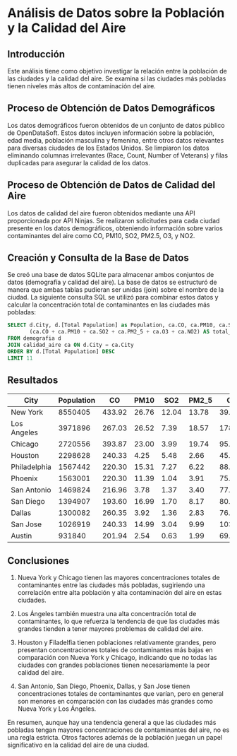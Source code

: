 # Análisis de Datos sobre la Población y la Calidad del Aire

## Introducción
Este análisis tiene como objetivo investigar la relación entre la población de las ciudades y la calidad del aire. Se examina si las ciudades más pobladas tienen niveles más altos de contaminación del aire.

## Proceso de Obtención de Datos Demográficos
Los datos demográficos fueron obtenidos de un conjunto de datos público de OpenDataSoft. Estos datos incluyen información sobre la población, edad media, población masculina y femenina, entre otros datos relevantes para diversas ciudades de los Estados Unidos. Se limpiaron los datos eliminando columnas irrelevantes (Race, Count, Number of Veterans) y filas duplicadas para asegurar la calidad de los datos.

## Proceso de Obtención de Datos de Calidad del Aire
Los datos de calidad del aire fueron obtenidos mediante una API proporcionada por API Ninjas. Se realizaron solicitudes para cada ciudad presente en los datos demográficos, obteniendo información sobre varios contaminantes del aire como CO, PM10, SO2, PM2.5, O3, y NO2.

## Creación y Consulta de la Base de Datos
Se creó una base de datos SQLite para almacenar ambos conjuntos de datos (demografía y calidad del aire). La base de datos se estructuró de manera que ambas tablas pudieran ser unidas (join) sobre el nombre de la ciudad. La siguiente consulta SQL se utilizó para combinar estos datos y calcular la concentración total de contaminantes en las ciudades más pobladas:

```sql
SELECT d.City, d.[Total Population] as Population, ca.CO, ca.PM10, ca.SO2, ca.PM2_5, ca.O3, ca.NO2,
       (ca.CO + ca.PM10 + ca.SO2 + ca.PM2_5 + ca.O3 + ca.NO2) AS total_concentration
FROM demografia d
JOIN calidad_aire ca ON d.City = ca.City
ORDER BY d.[Total Population] DESC
LIMIT 11
```

## Resultados

| City          | Population | CO    | PM10  | SO2  | PM2_5 | O3    | NO2   | total_concentration |
|---------------|------------|-------|-------|------|-------|-------|-------|----------------------|
| New York      | 8550405    | 433.92| 26.76 | 12.04| 13.78 | 39.70 | 73.34 | 599.54               |
| Los Angeles   | 3971896    | 267.03| 26.52 | 7.39 | 18.57 | 178.81| 16.11 | 514.43               |
| Chicago       | 2720556    | 393.87| 23.00 | 3.99 | 19.74 | 95.84 | 39.76 | 576.20               |
| Houston       | 2298628    | 240.33| 4.25  | 5.48 | 2.66  | 45.42 | 15.25 | 313.39               |
| Philadelphia  | 1567442    | 220.30| 15.31 | 7.27 | 6.22  | 88.69 | 15.77 | 353.56               |
| Phoenix       | 1563001    | 220.30| 11.39 | 1.04 | 3.91  | 75.82 | 4.67  | 317.13               |
| San Antonio   | 1469824    | 216.96| 3.78  | 1.37 | 3.40  | 77.25 | 6.26  | 309.02               |
| San Diego     | 1394907    | 193.60| 16.99 | 1.70 | 8.17  | 80.82 | 6.77  | 308.05               |
| Dallas        | 1300082    | 260.35| 3.92  | 1.36 | 2.83  | 76.53 | 12.00 | 356.99               |
| San Jose      | 1026919    | 240.33| 14.99 | 3.04 | 9.99  | 103.00| 13.71 | 385.06               |
| Austin        | 931840     | 201.94| 2.54  | 0.63 | 1.99  | 69.38 | 5.27  | 281.75               |

## Conclusiones

1. Nueva York y Chicago tienen las mayores concentraciones totales de contaminantes entre las ciudades más pobladas, sugiriendo una correlación entre alta población y alta contaminación del aire en estas ciudades.

2. Los Ángeles también muestra una alta concentración total de contaminantes, lo que refuerza la tendencia de que las ciudades más grandes tienden a tener mayores problemas de calidad del aire.

3. Houston y Filadelfia tienen poblaciones relativamente grandes, pero presentan concentraciones totales de contaminantes más bajas en comparación con Nueva York y Chicago, indicando que no todas las ciudades con grandes poblaciones tienen necesariamente la peor calidad del aire.

4. San Antonio, San Diego, Phoenix, Dallas, y San Jose tienen concentraciones totales de contaminantes que varían, pero en general son menores en comparación con las ciudades más grandes como Nueva York y Los Ángeles.

En resumen, aunque hay una tendencia general a que las ciudades más pobladas tengan mayores concentraciones de contaminantes del aire, no es una regla estricta. Otros factores además de la población juegan un papel significativo en la calidad del aire de una ciudad.